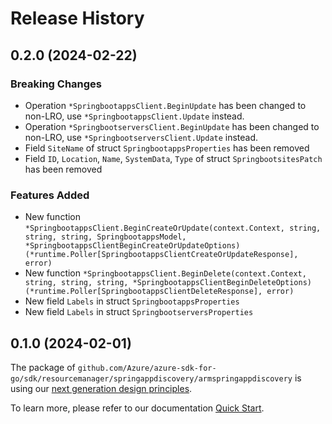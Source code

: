 # Release History

## 0.2.0 (2024-02-22)
### Breaking Changes

- Operation `*SpringbootappsClient.BeginUpdate` has been changed to non-LRO, use `*SpringbootappsClient.Update` instead.
- Operation `*SpringbootserversClient.BeginUpdate` has been changed to non-LRO, use `*SpringbootserversClient.Update` instead.
- Field `SiteName` of struct `SpringbootappsProperties` has been removed
- Field `ID`, `Location`, `Name`, `SystemData`, `Type` of struct `SpringbootsitesPatch` has been removed

### Features Added

- New function `*SpringbootappsClient.BeginCreateOrUpdate(context.Context, string, string, string, SpringbootappsModel, *SpringbootappsClientBeginCreateOrUpdateOptions) (*runtime.Poller[SpringbootappsClientCreateOrUpdateResponse], error)`
- New function `*SpringbootappsClient.BeginDelete(context.Context, string, string, string, *SpringbootappsClientBeginDeleteOptions) (*runtime.Poller[SpringbootappsClientDeleteResponse], error)`
- New field `Labels` in struct `SpringbootappsProperties`
- New field `Labels` in struct `SpringbootserversProperties`


## 0.1.0 (2024-02-01)

The package of `github.com/Azure/azure-sdk-for-go/sdk/resourcemanager/springappdiscovery/armspringappdiscovery` is using our [next generation design principles](https://azure.github.io/azure-sdk/general_introduction.html).

To learn more, please refer to our documentation [Quick Start](https://aka.ms/azsdk/go/mgmt).
